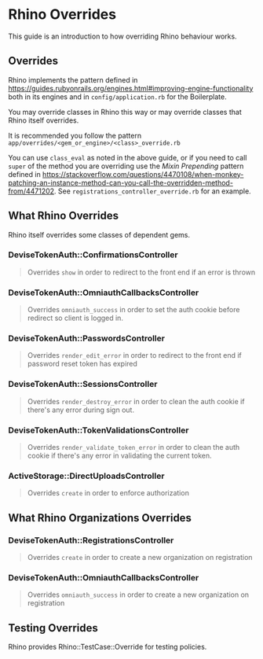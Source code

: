 # Rhino Overrides

This guide is an introduction to how overriding Rhino behaviour works.

## Overrides

Rhino implements the pattern defined in https://guides.rubyonrails.org/engines.html#improving-engine-functionality both in its engines and in `config/application.rb` for the Boilerplate.

You may override classes in Rhino this way or may override classes that Rhino itself overrides.

It is recommended you follow the pattern `app/overrides/<gem_or_engine>/<class>_override.rb`

You can use `class_eval` as noted in the above guide, or if you need to call `super` of the method you are overriding use the _Mixin Prepending_ pattern defined in https://stackoverflow.com/questions/4470108/when-monkey-patching-an-instance-method-can-you-call-the-overridden-method-from/4471202. See `registrations_controller_override.rb` for an example.

## What Rhino Overrides

Rhino itself overrides some classes of dependent gems.

### DeviseTokenAuth::ConfirmationsController

> Overrides `show` in order to redirect to the front end if an error is thrown

### DeviseTokenAuth::OmniauthCallbacksController

> Overrides `omniauth_success` in order to set the auth cookie before redirect so client is logged in.

### DeviseTokenAuth::PasswordsController

> Overrides `render_edit_error` in order to redirect to the front end if password reset token has expired

### DeviseTokenAuth::SessionsController

> Overrides `render_destroy_error` in order to clean the auth cookie if there's any error during sign out.

### DeviseTokenAuth::TokenValidationsController

> Overrides `render_validate_token_error` in order to clean the auth cookie if there's any error in validating the current token.

### ActiveStorage::DirectUploadsController

> Overrides `create` in order to enforce authorization

## What Rhino Organizations Overrides

### DeviseTokenAuth::RegistrationsController

> Overrides `create` in order to create a new organization on registration

### DeviseTokenAuth::OmniauthCallbacksController

> Overrides `omniauth_success` in order to create a new organization on registration

## Testing Overrides

Rhino provides Rhino::TestCase::Override for testing policies.
